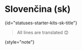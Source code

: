 # Slovenčina (sk)
{id="statuses-starter-kits-sk-title"}


> All lines are translated 😊
>
{style="note"}
